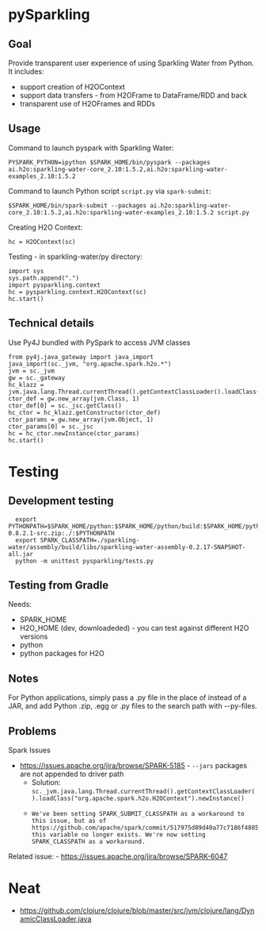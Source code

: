 # pySparkling

## Goal
Provide transparent user experience of using Sparkling Water from Python.
It includes:
  - support creation of H2OContext
  - support data transfers - from H2OFrame to DataFrame/RDD and back
  - transparent use of H2OFrames and RDDs

## Usage

Command to launch pyspark with Sparkling Water:
 ```
PYSPARK_PYTHON=ipython $SPARK_HOME/bin/pyspark --packages ai.h2o:sparkling-water-core_2.10:1.5.2,ai.h2o:sparkling-water-examples_2.10:1.5.2
```

Command to launch Python script `script.py` via `spark-submit`:
```
$SPARK_HOME/bin/spark-submit --packages ai.h2o:sparkling-water-core_2.10:1.5.2,ai.h2o:sparkling-water-examples_2.10:1.5.2 script.py
```

Creating H2O Context:
```
hc = H2OContext(sc)
```


Testing - in sparkling-water/py directory:
```
import sys
sys.path.append(".")
import pysparkling.context
hc = pysparkling.context.H2OContext(sc)
hc.start()
```

## Technical details

Use Py4J bundled with PySpark to access JVM classes

```
from py4j.java_gateway import java_import
java_import(sc._jvm, "org.apache.spark.h2o.*")
jvm = sc._jvm
gw = sc._gateway
hc_klazz = jvm.java.lang.Thread.currentThread().getContextClassLoader().loadClass("org.apache.spark.h2o.H2OContext")
ctor_def = gw.new_array(jvm.Class, 1)
ctor_def[0] = sc._jsc.getClass()
hc_ctor = hc_klazz.getConstructor(ctor_def)
ctor_params = gw.new_array(jvm.Object, 1)
ctor_params[0] = sc._jsc
hc = hc_ctor.newInstance(ctor_params)
hc.start()

```

# Testing

## Development testing
```
  export PYTHONPATH=$SPARK_HOME/python:$SPARK_HOME/python/build:$SPARK_HOME/python/lib/py4j-0.8.2.1-src.zip:./:$PYTHONPATH
  export SPARK_CLASSPATH=./sparkling-water/assembly/build/libs/sparkling-water-assembly-0.2.17-SNAPSHOT-all.jar
  python -m unittest pysparkling/tests.py
```
## Testing from Gradle
Needs:
  - SPARK_HOME
  - H2O_HOME (dev, downloadeded) - you can test against different H2O versions
  - python 
  - python packages for H2O

## Notes
For Python applications, simply pass a .py file in the place of <application-jar> instead of a JAR, and add Python .zip, .egg or .py files to the search path with --py-files.

## Problems

Spark Issues
  - https://issues.apache.org/jira/browse/SPARK-5185 - `--jars` packages are not appended to driver path
     * Solution: `sc._jvm.java.lang.Thread.currentThread().getContextClassLoader().loadClass("org.apache.spark.h2o.H2OContext").newInstance()`
     * ```
       We've been setting SPARK_SUBMIT_CLASSPATH as a workaround to this issue, but as of https://github.com/apache/spark/commit/517975d89d40a77c7186f488547eed11f79c1e97 this variable no longer exists. We're now setting SPARK_CLASSPATH as a workaround.
       ```

  Related issue:
    - https://issues.apache.org/jira/browse/SPARK-6047


 # Neat
   - https://github.com/clojure/clojure/blob/master/src/jvm/clojure/lang/DynamicClassLoader.java
